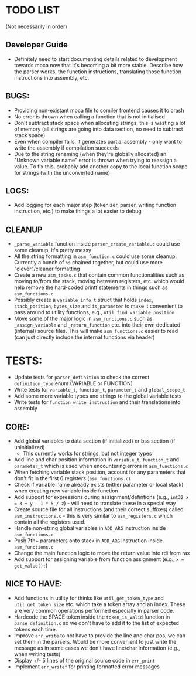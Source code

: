 # TODO LIST
(Not necessarily in order)

## Developer Guide
* Definitely need to start documenting details related to development towards moca now that it's becoming a bit more stable. Describe how the parser works, the function instructions, translating those function instructions into assembly, etc.

## BUGS:
* Providing non-existant moca file to comiler frontend causes it to crash
* No error is thrown when calling a function that is not initialised
* Don't subtract stack space when allocating strings, this is wasting a lot of memory (all strings are going into data section, no need to subtract stack space)
* Even when compiler fails, it generates partial assembly - only want to write the assembly if compilation succeeds
* Due to the string renaming (when they're globally allocated) an "Unknown variable name" error is thrown when trying to reassign a value. To fix this, probably add another copy to the local function scope for strings (with the unconverted name)

## LOGS:
* Add logging for each major step (tokenizer, parser, writing function instruction, etc.) to make things a lot easier to debug

## CLEANUP
* `_parse_variable` function inside `parser_create_variable.c` could use some cleanup, it's pretty messy
* All the string formatting in `asm_function.c` could use some cleanup. Currently a bunch of `%s` chained together, but could use more "clever"/cleaner formatting
* Create a new `asm_tasks.c` that contain common functionalities such as moving to/from the stack, moving between registers, etc. which would help remove the hard-coded printf statements in things such as `asm_functions.c`
* Possibly create a `variable_info_t` struct that holds `index`, `stack_position`, `bytes_size` and `is_parameter` to make it convenient to pass around to utility functions, e.g., `util_find_variable_position`
* Move some of the major logic in `asm_functions.c` such as `_assign_variable` and `_return_function` etc. into their own dedicated (internal) source files. This will make `asm_functions.c` easier to read (can just directly include the internal functions via header)

# TESTS:
* Update tests for `parser_definition` to check the correct `definition_type` enum (VARIABLE or FUNCTION)
* Write tests for `variable_t`, `function_t`, `parameter_t` and `global_scope_t`
* Add some more variable types and strings to the global variable tests
* Write tests for `function_write_instruction` and their translations into assembly

## CORE:
* Add global variables to data section (if initialized) or bss section (if uninitialized)
	* This currently works for strings, but not integer types
* Add line and char position information in `variable_t`, `function_t` and `parameter_t` which is used when encountering errors in `asm_functions.c`
* When fetching variable stack position, account for any parameters that don't fit in the first 6 registers (`asm_functions.c`)
* Check if variable name already exists (either parameter or local stack) when creating new variable inside function
* Add support for expressions during assignment/defintions (e.g., `int32 x = 3 + y - 1 * 5 / z`) - will need to translate these in a special way
* Create source file for all instructions (and their correct suffixes) called `asm_instructions.c` - this is very similar to `asm_registers.c` which contain all the registers used.
* Handle non-string global variables in `ADD_ARG` instruction inside `asm_functions.c`
* Push 7th+ parameters onto stack in `ADD_ARG` instruction inside `asm_functions.c`
* Change the main function logic to move the return value into rdi from rax
* Add support for assigning variable from function assignment (e.g., `x = get_value();`)

## NICE TO HAVE:
* Add functions in utility for thinks like `util_get_token_type` and `util_get_token_size` etc. which take a token array and an index. These are very common operations performed especially in parser code.
* Hardcode the SPACE token inside the `token_is_valid` function in `parse_definition.c` so we don't have to add it to the list of expected tokens each time.
* Improve `err_write` to not have to provide the line and char pos, we can set them in the parsers. Would be more convenient to just write the message as in some cases we don't have line/char information (e.g., when writing tests)
* Display +/- 5 lines of the original source code in `err_print`
* Implement `err_writef` for printing formatted error messages

